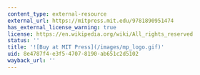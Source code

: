 ```yaml
---
content_type: external-resource
external_url: https://mitpress.mit.edu/9781890951474
has_external_license_warning: true
license: https://en.wikipedia.org/wiki/All_rights_reserved
status: ''
title: '![Buy at MIT Press](/images/mp_logo.gif)'
uid: 8e4787f4-e3f5-4707-8190-ab651c2d5102
wayback_url: ''
---
```

